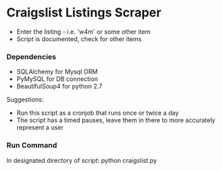 # Craigslist Listings Scraper

  - Enter the listing - i.e. 'w4m' or some other item
  - Script is documented, check for other items
  

### Dependencies
- SQLAlchemy for Mysql ORM
- PyMySQL for DB connection
- BeautifulSoup4 for python 2.7


Suggestions:
* Run this script as a cronjob that runs once or twice a day
* The script has a timed pauses, leave them in there to more accurately represent a user




### Run Command

In designated directory of script: python craigslist.py

